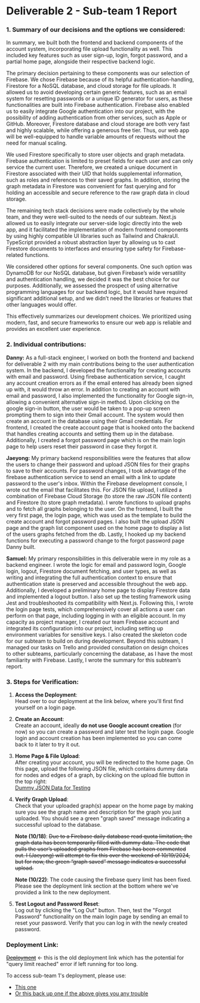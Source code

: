 # Deliverable 2 - Sub-team 1 Report

### 1. Summary of our decisions and the options we considered:
In summary, we built both the frontend and backend components of the account system, incorporating file upload functionality as well. This included key features such as user sign-up, login, forgot password, and a partial home page, alongside their respective backend logic.

The primary decision pertaining to these components was our selection of Firebase. We chose Firebase because of its helpful authentication-handling, Firestore for a NoSQL database, and cloud storage for file uploads. It allowed us to avoid developing certain generic features, such as an email system for resetting passwords or a unique ID generator for users, as these functionalities are built into Firebase authentication. Firebase also enabled us to easily integrate Google authentication into our project, with the possibility of adding authentication from other services, such as Apple or GitHub. Moreover, Firestore database and cloud storage are both very fast and highly scalable, while offering a generous free tier. Thus, our web app will be well-equipped to handle variable amounts of requests without the need for manual scaling.

We used Firestore specifically to store user objects and graph metadata. Firebase authentication is limited to preset fields for each user and can only service the current user. Therefore, we created a unique document in Firestore associated with their UID that holds supplemental information, such as roles and references to their saved graphs. In addition, storing the graph metadata in Firestore was convenient for fast querying and for holding an accessible and secure reference to the raw graph data in cloud storage.

The remaining tech stack decisions were made collectively by the whole team, and they were well-suited to the needs of our subteam. Next.js allowed us to easily integrate our server-side logic directly into the web app, and it facilitated the implementation of modern frontend components by using highly compatible UI libraries such as Tailwind and ChakraUI. TypeScript provided a robust abstraction layer by allowing us to cast Firestore documents to interfaces and ensuring type safety for Firebase-related functions.

We considered other options for several components. One such option was DynamoDB for our NoSQL database, but given Firebase’s wide versatility and authentication handling, we decided it was the best choice for our purposes. Additionally, we assessed the prospect of using alternative programming languages for our backend logic, but it would have required significant additional setup, and we didn’t need the libraries or features that other languages would offer.

This effectively summarizes our development choices. We prioritized using modern, fast, and secure frameworks to ensure our web app is reliable and provides an excellent user experience.

### 2. Individual contributions:

**Danny:**
As a full-stack engineer, I worked on both the frontend and backend for deliverable 2 with my main contributions being to the user authentication system. In the backend, I developed the functionality for creating accounts with email and password. Using firebase authentication service, I caught any account creation errors as if the email entered has already been signed up with, it would throw an error. In addition to creating an account with email and password, I also implemented the functionality for Google sign-in, allowing a convenient alternative sign-in method. Upon clicking on the google sign-in button, the user would be taken to a pop-up screen prompting them to sign into their Gmail account. The system would then create an account in the database using their Gmail credentials. For frontend, I created the create account page that is hooked onto the backend that handles creating accounts and setting them up in the database. Additionally, I created a forgot password page which is on the main login page to help users reset their password in case they forgot it.

**Jaeyong:**
My primary backend responsibilities were the features that allow the users to change their password and upload JSON files for their graphs to save to their accounts. For password changes, I took advantage of the firebase authentication service to send an email with a link to update password to the user's inbox. Within the Firebase development console, I wrote out the email that facilitates this. For JSON file upload, I utilized a combination of Firebase Cloud Storage (to store the raw JSON file content) and Firestore (to store graph metadata). I wrote functions to upload graphs and to fetch all graphs belonging to the user. On the frontend, I built the very first page, the login page, which was used as the template to build the create account and forgot password pages. I also built the upload JSON page and the graph list component used on the home page to display a list of the users graphs fetched from the db. Lastly, I hooked up my backend functions for executing a password change to the forgot password page Danny built.

**Samuel:**
My primary responsibilities in this deliverable were in my role as a backend engineer. I wrote the logic for email and password login, Google login, logout, Firestore document fetching, and user types, as well as writing and integrating the full authentication context to ensure that authentication state is preserved and accessible throughout the web app. Additionally, I developed a preliminary home page to display Firestore data and implemented a logout button. I also set up the testing framework using Jest and troubleshooted its compatibility with Next.js. Following this, I wrote the login page tests, which comprehensively cover all actions a user can perform on that page, including logging in with an eligible account. In my capacity as project manager, I created our team Firebase account and integrated its configuration into our project, including setting up environment variables for sensitive keys. I also created the skeleton code for our subteam to build on during development. Beyond this subteam, I managed our tasks on Trello and provided consultation on design choices to other subteams, particularly concerning the database, as I have the most familiarity with Firebase. Lastly, I wrote the summary for this subteam’s report.

### 3. Steps for Verification:

1. **Access the Deployment**:  
   Head over to our deployment at the link below, where you'll first find yourself on a login page.

2. **Create an Account**:  
   Create an account, ideally **do not use Google account creation** (for now) so you can create a password and later test the login page. Google login and account creation has been implemented so you can come back to it later to try it out.

3. **Home Page & File Upload**:  
   After creating your account, you will be redirected to the home page. On this page, upload the following JSON file, which contains dummy data for nodes and edges of a graph, by clicking on the upload file button in the top right:  
   [Dummy JSON Data for Testing](https://drive.google.com/drive/folders/1Bgcx9l224UFH2GCEW-DQcYPc2k1sJJfJ?usp=sharing)

4. **Verify Graph Upload**:  
   Check that your uploaded graph(s) appear on the home page by making sure you see the graph name and description for the graph you just uploaded. You should see a green "graph saved" message indicating a successful upload to the database.  

   **Note (10/18)**: ~~Due to a Firebase daily database read quota limitation, the graph data has been temporarily filled with dummy data. The code that pulls the user’s uploaded graphs from Firebase has been commented out. I (Jaeyong) will attempt to fix this over the weekend of 10/19/2024, but for now, the green “graph saved” message indicates a successful upload.~~

   **Note (10/22)**: The code causing the firebase query limit has been fixed. Please see the deployment link section at the bottom where we've provided a link to the new deployment.

6. **Test Logout and Password Reset**:  
   Log out by clicking the "Log Out" button. Then, test the "Forgot Password" functionality on the main login page by sending an email to reset your password. Verify that you can log in with the newly created password.

### Deployment Link:  
[~~Deployment~~](https://project-19-machine-learning-group-5u0ilpwc5.vercel.app/) <- this is the old deployment link which has the potential for "query limit reached" error if left running for too long.

To access sub-team 1's deployment, please use:
- [This one](https://project-19-machine-learning-git-42d99a-terrys-projects-2a9e0002.vercel.app/)
- [Or this back up one if the above gives you any trouble](project-19-machine-learning-group-2a1aq6q84.vercel.app)

